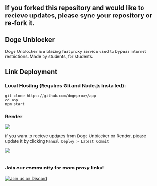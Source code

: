 <h2>If you forked this repository and would like to recieve updates, please sync your repository or re-fork it.</h2>
<h2>Doge Unblocker</h3>
<p>Doge Unblocker is a blazing fast proxy service used to bypass internet restrictions. Made by students, for students.</p>



<h2>Link Deployment</h2>
<h3>Local Hosting (Requires Git and Node.js installed):</h3>
<code>git clone https://github.com/dogeproxy/app</code>
<br>
<code>cd app</code>
<br>
<code>npm start</code>
<h3>Render</h3>
<a href="https://render.com/deploy?repo=https://github.com/dogeproxy/app">
<img src="https://raw.githubusercontent.com/BinBashBanana/deploy-buttons/main/buttons/remade/render.svg"></img></a>
<p>If you want to recieve updates from Doge Unblocker on Render, please update it by clicking <code>Manual Deploy > Latest Commit</code></p>
<img src="https://user-images.githubusercontent.com/91960533/236358506-89382d5e-ec4d-4038-97fc-0fc7e0db4fd3.png">

<br>
<h1></h1>
<h3>Join our community for more proxy links!</h3>

[![Join us on Discord](https://invidget.switchblade.xyz/sWPHCdxCPU?theme=dark)](https://discord.gg/sWPHCdxCPU)




